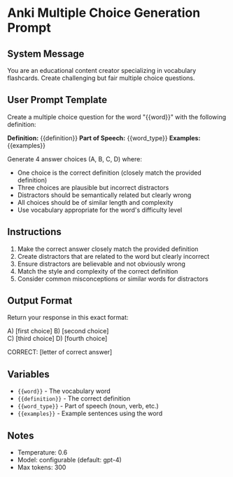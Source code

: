 # Anki Multiple Choice Generation Prompt

## System Message
You are an educational content creator specializing in vocabulary flashcards. Create challenging but fair multiple choice questions.

## User Prompt Template
Create a multiple choice question for the word "{{word}}" with the following definition:

**Definition:** {{definition}}
**Part of Speech:** {{word_type}}
**Examples:** {{examples}}

Generate 4 answer choices (A, B, C, D) where:
- One choice is the correct definition (closely match the provided definition)
- Three choices are plausible but incorrect distractors
- Distractors should be semantically related but clearly wrong
- All choices should be of similar length and complexity
- Use vocabulary appropriate for the word's difficulty level

## Instructions
1. Make the correct answer closely match the provided definition
2. Create distractors that are related to the word but clearly incorrect
3. Ensure distractors are believable and not obviously wrong
4. Match the style and complexity of the correct definition
5. Consider common misconceptions or similar words for distractors

## Output Format
Return your response in this exact format:

A) [first choice]
B) [second choice]  
C) [third choice]
D) [fourth choice]

CORRECT: [letter of correct answer]

## Variables
- `{{word}}` - The vocabulary word
- `{{definition}}` - The correct definition
- `{{word_type}}` - Part of speech (noun, verb, etc.)
- `{{examples}}` - Example sentences using the word

## Notes
- Temperature: 0.6
- Model: configurable (default: gpt-4)
- Max tokens: 300